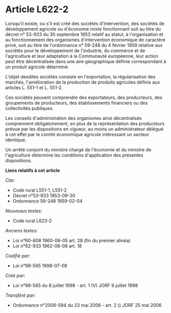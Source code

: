 # Article L622-2

Lorsqu'il existe, ou s'il est créé des sociétés d'intervention, des sociétés de développement agricole ou d'économie mixte
fonctionnant soit au titre du décret n° 53-933 du 30 septembre 1953 relatif au statut, à l'organisation et au fonctionnement
des organismes d'intervention économique de caractère privé, soit au titre de l'ordonnance n° 59-248 du 4 février 1959
relative aux sociétés pour le développement de l'industrie, du commerce et de l'agriculture et leur adaptation à la
Communauté européenne, leur action peut être décentralisée dans une aire géographique définie correspondant à un produit
agricole déterminé.

L'objet desdites sociétés consiste en l'exportation, la régularisation des marchés, l'amélioration de la production de
produits agricoles définis aux articles L. 551-1 et L. 551-2.

Ces sociétés peuvent comprendre des exportateurs, des producteurs, des groupements de producteurs, des établissements
financiers ou des collectivités publiques.

Les conseils d'administration des organismes ainsi décentralisés comprennent obligatoirement, en plus de la représentation
des producteurs prévue par les dispositions en vigueur, au moins un administrateur délégué à cet effet par le comité
économique agricole intéressant un secteur identique.

Un arrêté conjoint du ministre chargé de l'économie et du ministre de l'agriculture détermine les conditions d'application
des présentes dispositions.

**Liens relatifs à cet article**

_Cite_:

  - Code rural L551-1, L551-2
  - Décret n°53-933 1953-09-30
  - Ordonnance 59-248 1959-02-04

_Nouveaux textes_:

  - Code rural L623-2

_Anciens textes_:

  - Loi n°60-808 1960-08-05 art. 28 (fin du premier alinéa)
  - Loi n°62-933 1962-08-08 art. 18

_Codifié par_:

  - Loi n°98-565 1998-07-08

_Créé par_:

  - Loi n°98-565 du 8 juillet 1998 - art. 1 (V) JORF 9 juillet 1998

_Transféré par_:

  - Ordonnance n°2006-594 du 23 mai 2006 - art. 2 () JORF 25 mai 2006
